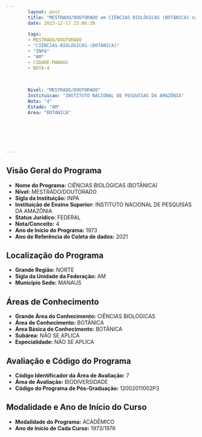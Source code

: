 ```yaml
---
        layout: post
        title: "MESTRADO/DOUTORADO em CIÊNCIAS BIOLÓGICAS (BOTÂNICA) na INPA  "
        date: 2023-12-17 23:06:39
     
        tags:
        - MESTRADO/DOUTORADO
        - "CIÊNCIAS-BIOLÓGICAS-(BOTÂNICA)"
        - "INPA"
        - "AM"
        - CIDADE:MANAUS
        - NOTA:4
        
       

        Nivel: "MESTRADO/DOUTORADO"
        Instituicao: "INSTITUTO NACIONAL DE PESQUISAS DA AMAZÔNIA"
        Nota: "4"
        Estado: "AM"
        Area: "BOTÂNICA"
        
        
        
        
        
        
---
```

## Visão Geral do Programa
- **Nome do Programa:** CIÊNCIAS BIOLÓGICAS (BOTÂNICA)
- **Nível:** MESTRADO/DOUTORADO
- **Sigla da Instituição:** INPA
- **Instituição de Ensino Superior:** INSTITUTO NACIONAL DE PESQUISAS DA AMAZÔNIA
- **Status Jurídico:** FEDERAL
- **Nota/Conceito:** 4
- **Ano de Início do Programa:** 1973
- **Ano de Referência do Coleta de dados:** 2021

## Localização do Programa
- **Grande Região:** NORTE
- **Sigla da Unidade da Federação:** AM
- **Município Sede:** MANAUS

## Áreas de Conhecimento
- **Grande Área do Conhecimento:** CIÊNCIAS BIOLÓGICAS
- **Área de Conhecimento:** BOTÂNICA
- **Área Básica do Conhecimento:** BOTÂNICA
- **Subárea:** NÃO SE APLICA
- **Especialidade:** NÃO SE APLICA

## Avaliação e Código do Programa
- **Código Identificador da Área de Avaliação:** 7
- **Área de Avaliação:** BIODIVERSIDADE
- **Código do Programa de Pós-Graduação:** 12002011002P3


## Modalidade e Ano de Início do Curso
- **Modalidade do Programa:** ACADÊMICO
- **Ano de Início de Cada Curso:** 1973/1976
